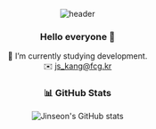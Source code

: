 <div align="center">

![header](https://capsule-render.vercel.app/api?type=cylinder&color=00c3ff&section=header&height=100&text=jsKang-fcg&animation=twinkling&fontSize=80&fontAlignY=70&fontColor=000000)

### Hello everyone 👋

🌱 I’m currently studying development.<br/>
✉️ js_kang@fcg.kr

### 📊 GitHub Stats

![Jinseon's GitHub stats](https://github-readme-stats.vercel.app/api?username=jsKang-fcg&show_icons=true&theme=radical)


</div>
